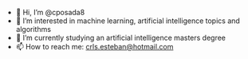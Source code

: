 - 👋 Hi, I’m @cposada8
- 👀 I’m interested in machine learning, artificial intelligence topics and algorithms
- 🌱 I’m currently studying an artificial intelligence masters degree
- 📫 How to reach me: crls.esteban@hotmail.com

<!---
cposada8/cposada8 is a ✨ special ✨ repository because its `README.md` (this file) appears on your GitHub profile.
You can click the Preview link to take a look at your changes.
--->
